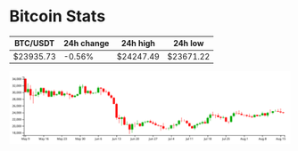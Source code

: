 # Bitcoin Stats

BTC/USDT|24h change|24h high|24h low|
|---|---|---|---|
|$23935.73|-0.56%|$24247.49|$23671.22|

<img src="./chart.svg">
